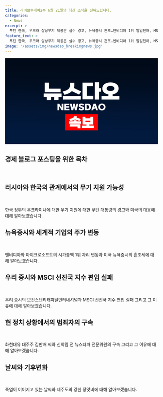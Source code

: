 ```yaml
---
title: 라이브투데이2부 6월 21일의 최신 소식을 전해드립니다.
categories:
  - News
excerpt: >
  푸틴 한국, 우크라 살상무기 제공은 실수 경고, 뉴욕증시 혼조…엔비디아 1위 일일천하, MSCI 선진지수 편입 불발, 김만배·신학림 구속, 낮 최고 35도 폭염 지속. 푸틴의 경고와 국제 이슈, 뉴욕증시 혼조, 증시 편입 불발로 경제 이슈, 그리고 화천대유 대주주와 전 뉴스타파 전문위원의 구속 소식, 날씨 이슈와 함께 전해드립니다.
feature_text: >
  푸틴 한국, 우크라 살상무기 제공은 실수 경고, 뉴욕증시 혼조…엔비디아 1위 일일천하, MSCI 선진지수 편입 불발, 김만배·신학림 구속, 낮 최고 35도 폭염 지속. 푸틴의 경고와 국제 이슈, 뉴욕증시 혼조, 증시 편입 불발로 경제 이슈, 그리고 화천대유 대주주와 전 뉴스타파 전문위원의 구속 소식, 날씨 이슈와 함께 전해드립니다.
image: '/assets/img/newsdao_breakingnews.jpg'
---
```


<p><img src="/assets/img/newsdao_breakingnews.jpg" alt="pcversion 속보" /></p>

<h2 data-ke-size="size26">경제 블로그 포스팅을 위한 목차</h2>

<p data-ke-size="size16">&nbsp;</p>

<h2>러시아와 한국의 관계에서의 무기 지원 가능성</h2>

<p data-ke-size="size16">&nbsp;</p>

<p>한국 정부의 우크라이나에 대한 무기 지원에 대한 푸틴 대통령의 경고와 미국의 대응에 대해 알아보겠습니다.</p>

<h2>뉴욕증시와 세계적 기업의 주가 변동</h2>

<p data-ke-size="size16">&nbsp;</p>

<p>엔비디아와 마이크로소프트의 시가총액 1위 자리 변동과 미국 뉴욕증시의 혼조세에 대해 알아보겠습니다.</p>

<h2>우리 증시와 MSCI 선진국 지수 편입 실패</h2>

<p data-ke-size="size16">&nbsp;</p>

<p>우리 증시의 모건스탠리캐피털인터내셔널과 MSCI 선진국 지수 편입 실패 그리고 그 이유에 대해 알아보겠습니다.</p>

<h2>현 정치 상황에서의 범죄자의 구속</h2>

<p data-ke-size="size16">&nbsp;</p>

<p>화천대유 대주주 김만배 씨와 신학림 전 뉴스타파 전문위원의 구속 그리고 그 이유에 대해 알아보겠습니다.</p>

<h2>날씨와 기후변화</h2>

<p data-ke-size="size16">&nbsp;</p>

<p>폭염이 이어지고 있는 날씨와 제주도의 강한 장맛비에 대해 알아보겠습니다.</p>

